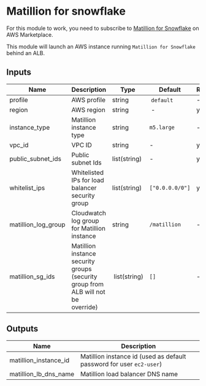 # Matillion for snowflake

For this module to work, you need to subscribe to [Matillion for Snowflake](https://aws.amazon.com/marketplace/pp/B073GRSSZD?ref_=aws-mp-console-subscription-detail) on AWS Marketplace.

This module will launch an AWS instance running `Matillion for Snowflake` behind an ALB.

## Inputs

| Name | Description | Type | Default | Required |
| ---- | ----------- | ---- | ------- | -------- |
| profile | AWS profile | string | `default` | - |
| region | AWS region | string | - | yes |
| instance_type | Matillion instance type | string | `m5.large` | - |
| vpc_id | VPC ID | string | - | yes |
| public_subnet_ids | Public subnet Ids | list(string) | - | yes |
| whitelist_ips | Whitelisted IPs for load balancer security group | list(string) | `["0.0.0.0/0"]` | yes |
| matillion_log_group | Cloudwatch log group for Matillion instance | string | `/matillion` | - |
| matillion_sg_ids | Matillion instance security groups (security group from ALB will not be override) | list(string) | `[]` | - |

## Outputs

| Name | Description |
| ---- | ----------- |
| matillion_instance_id | Matillion instance id (used as default password for user `ec2-user`) |
| matillion_lb_dns_name | Matillion load balancer DNS name |
